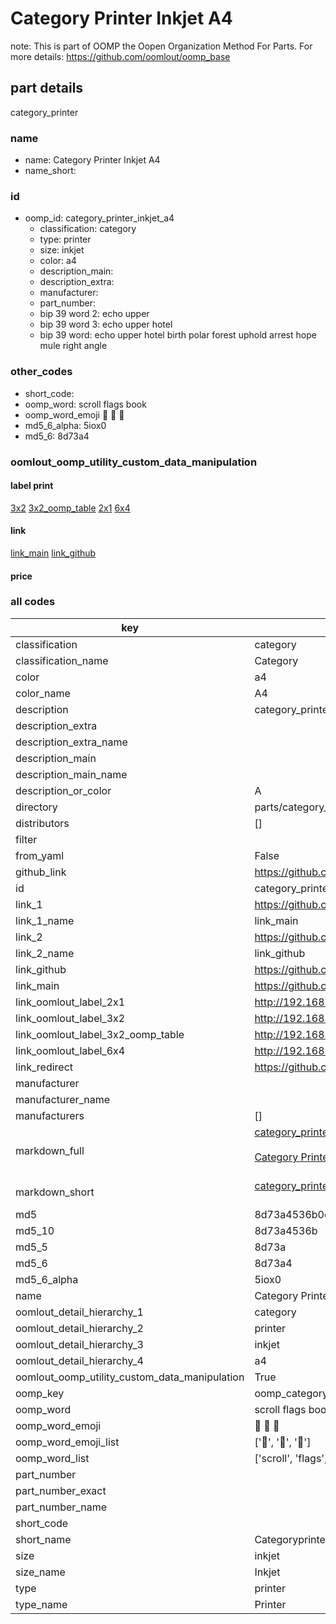 # Category Printer Inkjet A4  

note: This is part of OOMP the Oopen Organization Method For Parts. For more details: https://github.com/oomlout/oomp_base

##  part details
  



category_printer



### name
* name: Category Printer Inkjet A4
* name_short: 
### id
* oomp_id: category_printer_inkjet_a4
  * classification: category
  * type: printer
  * size: inkjet
  * color: a4
  * description_main: 
  * description_extra: 
  * manufacturer: 
  * part_number: 
  * bip 39 word 2: echo upper
  * bip 39 word 3: echo upper hotel
  * bip 39 word: echo upper hotel birth polar forest uphold arrest hope mule right angle

### other_codes
* short_code: 
* oomp_word: scroll flags book
* oomp_word_emoji :scroll: :flags: :book:
* md5_6_alpha: 5iox0
* md5_6: 8d73a4






### oomlout_oomp_utility_custom_data_manipulation
#### label print
[3x2](http://192.168.1.245:1112/?label=oomp%205iox0)
[3x2_oomp_table](http://192.168.1.108:1112/?label=oomp%205iox0)
[2x1](http://192.168.1.242:1112/?label=oomp%205iox0)
[6x4](http://192.168.1.55:1112/?label=oomp%205iox0)    

#### link

[link_main](https://github.com/oomlout/oomlout_oomp_version_1_messy/tree/main/parts/category_printer_inkjet_a4) [link_github](https://github.com/oomlout/oomlout_oomp_version_1_messy/tree/main/parts/category_printer_inkjet_a4)                             

#### price







### all codes 
| key | value |  
| --- | --- |  
| classification | category |  
| classification_name | Category |  
| color | a4 |  
| color_name | A4 |  
| description | category_printer |  
| description_extra |  |  
| description_extra_name |  |  
| description_main |  |  
| description_main_name |  |  
| description_or_color | A  |  
| directory | parts/category_printer_inkjet_a4 |  
| distributors | [] |  
| filter |  |  
| from_yaml | False |  
| github_link | https://github.com/oomlout/oomlout_oomp_part_src/tree/main/parts/category_printer_inkjet_a4 |  
| id | category_printer_inkjet_a4 |  
| link_1 | https://github.com/oomlout/oomlout_oomp_version_1_messy/tree/main/parts/category_printer_inkjet_a4 |  
| link_1_name | link_main |  
| link_2 | https://github.com/oomlout/oomlout_oomp_version_1_messy/tree/main/parts/category_printer_inkjet_a4 |  
| link_2_name | link_github |  
| link_github | https://github.com/oomlout/oomlout_oomp_version_1_messy/tree/main/parts/category_printer_inkjet_a4 |  
| link_main | https://github.com/oomlout/oomlout_oomp_version_1_messy/tree/main/parts/category_printer_inkjet_a4 |  
| link_oomlout_label_2x1 | http://192.168.1.242:1112/?label=oomp%205iox0 |  
| link_oomlout_label_3x2 | http://192.168.1.245:1112/?label=oomp%205iox0 |  
| link_oomlout_label_3x2_oomp_table | http://192.168.1.108:1112/?label=oomp%205iox0 |  
| link_oomlout_label_6x4 | http://192.168.1.55:1112/?label=oomp%205iox0 |  
| link_redirect | https://github.com/oomlout/oomlout_oomp_version_1_messy/tree/main/parts/category_printer_inkjet_a4 |  
| manufacturer |  |  
| manufacturer_name |  |  
| manufacturers | [] |  
| markdown_full | [category_printer_inkjet_a4](none)<br>[](none)<br>[Category Printer Inkjet A4](none)<br><br> |  
| markdown_short | [category_printer_inkjet_a4](none)<br><br> |  
| md5 | 8d73a4536b0c7dd96cd3b16adc7bc22f |  
| md5_10 | 8d73a4536b |  
| md5_5 | 8d73a |  
| md5_6 | 8d73a4 |  
| md5_6_alpha | 5iox0 |  
| name | Category Printer Inkjet A4 |  
| oomlout_detail_hierarchy_1 | category |  
| oomlout_detail_hierarchy_2 | printer |  
| oomlout_detail_hierarchy_3 | inkjet |  
| oomlout_detail_hierarchy_4 | a4 |  
| oomlout_oomp_utility_custom_data_manipulation | True |  
| oomp_key | oomp_category_printer_inkjet_a4 |  
| oomp_word | scroll flags book |  
| oomp_word_emoji | :scroll: :flags: :book: |  
| oomp_word_emoji_list | [':scroll:', ':flags:', ':book:'] |  
| oomp_word_list | ['scroll', 'flags', 'book'] |  
| part_number |  |  
| part_number_exact |  |  
| part_number_name |  |  
| short_code |  |  
| short_name | Categoryprinter |  
| size | inkjet |  
| size_name | Inkjet |  
| type | printer |  
| type_name | Printer |  
